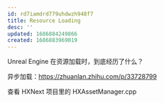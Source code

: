 ```yaml
---
id: rd7iamdrd779uhdwzh948f7
title: Resource Loading
desc: ''
updated: 1686884249866
created: 1686883969019
---
```


Unreal Engine 在资源加载时，到底经历了什么？

异步加载：https://zhuanlan.zhihu.com/p/33728799

查看 HXNext 项目里的 HXAssetManager.cpp
